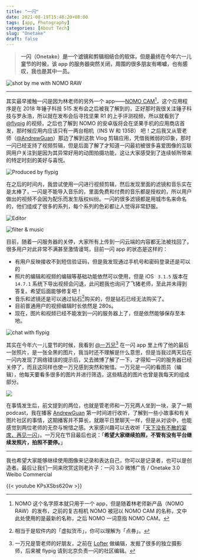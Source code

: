 ```yaml
---
title: "一闪"
date: 2021-08-19T15:48:20+08:00
tags: [app, Photography]
categories: [About Tech]
slug: "Onetake"
draft: false
---
```


> **一闪（Onetake）是一个滤镜和剪辑相结合的软体，但是最终在今年六一儿童节的时候，该 app 的服务器突然关闭，周围的很多朋友有唏嘘，也有感叹，我也是其中一员。**

![](https://dawnblog-1300625500.cos.ap-guangzhou.myqcloud.com/images/20210819161044.jpg "shot by me with NOMO RAW")

---

其实最早接触一闪是因为林老师的另外一个 app——[NOMO CAM](https://apps.apple.com/mo/app/nomo-point-and-shoot/id1362548649?l=zh)[^1]，这个应用程序是在 2018 年锤子科技 515 发布会之后被我了解到的，正好那时我很关注锤子科技与罗永浩，所以就在发布会后寻找坚果 R1 的上手评测视频，所以就看到了 [@flypig](https://weibo.com/flypig?is_all=1) 的视频，之后也了解到 NOMO 的安卓版将会在坚果手机的应用商店首发，那时候应用内应该只有一两台相机（INS W 和 135B） 吧！之后我又从管老师（[@AndrewGuan](https://weibo.com/kickerclub)）那边了解到这款 Vlog 剪辑应用，凭借我微弱的印象，那时一闪已经支持了视频剪辑，但是后面了解了才知道一闪最初被很多喜爱图像的互联网用户关注到是因为其异常好用的动图拍摄功能，这让大家感受到了连续帧所带来的特定时刻的美好与喜悦。

![](https://dawnblog-1300625500.cos.ap-guangzhou.myqcloud.com/images/20210819161042.jpg "Produced by flypig")

在之后的时间内，我尝试使用一闪进行视频剪辑，然后发现里面的滤镜和音乐实在是太棒了，一闪是不能导入音乐的，里面免费和付费的音乐都是授权的，所以用户做出的视频不会因为配乐而发生版权纠纷。一闪的很多滤镜都是用城市名来命名的，他们组成了很多的系列，每个系列的色彩都让人觉得非常舒服。

![](https://dawnblog-1300625500.cos.ap-guangzhou.myqcloud.com/images/20210819161043.jpg "Editor")

![](https://dawnblog-1300625500.cos.ap-guangzhou.myqcloud.com/images/20210819161045.jpg "filter & music")

目前，随着一闪服务器的关停，大家所有上传到一闪云端的内容都无法被找回了，很多用户对此非常不满甚至激情谩骂，目前一闪 app 的状态是这样的：

- 有用户反映接收不到短信验证码，但是我发现通过手机号和密码登录还是可以的
- 照片的编辑和视频的编辑等基础功能依然可以使用，但是 iOS ` 3.1.5` 版本在 `14.7.1` 系统下导出视频会闪退，此问题我也询问了飞猪老师，至此并未得到答复。希望后面能够修复吧！
- 音乐和滤镜还是可以通过钻石[^2]购买的，但是钻石已经无法购买了。
- 目前普通用户的视频编辑时长依然是 280s。
- 现在，图片和视频已经不能发到一闪的服务器上了，但是依然能够保存至本地。

![](https://dawnblog-1300625500.cos.ap-guangzhou.myqcloud.com/images/20210819171641.png "chat with flypig")

其实在今年六一儿童节的时候，我看到 [@一万兄](https://weibo.com/evan133?topnav=1&wvr=6&topsug=1&is_all=1)[^3] 在一闪 app 里上传了他的最后一张照片，是一张全黑的图片，我当时还不理解是什么意思，但是当我过两天后在一闪内发现了网络错误的提示后，又去微博了解了一下，才得知一闪的服务器已经关停了，而且这同样也使一万兄感到突然和惋惜。一万兄是一闪的看图员（编辑），他每天要看多很多的图片并进行筛选，这些精选的图片也曾是我每天的组成部分。

![](https://dawnblog-1300625500.cos.ap-guangzhou.myqcloud.com/images/20210819173306.png)

在事情发生后，前文提到的两位，也就是管老师和一万兄两人坐到一块，录了一期 podcast，我在播客 [AndrewGuan](https://www.xiaoyuzhoufm.com/podcast/6082a6e13eca5e0bc0ff97d1) 第一时间进行收听，了解到一些小故事和有关图片社区的事情，这期播客并不算长，就跟平日里聊天一样，但是从对谈中，也能感觉到两位老师的无奈与惋惜之感。大家感兴趣可以去收听「[天下没有不散的宴席，再见一闪](https://pca.st/txk5hlms)」。一万兄在节目最后也说：「**希望大家继续拍照，不管有没有平台继续发照片，拍照不要停。**」

---

我也希望大家能够继续使用图像来记录和表达自己，你可以是记录者，也可以是创造者。最后让我们一同来欣赏这则老片子：一闪 3.0 微博广告 / Onetake 3.0 Weibo Commercial

{{< youtube KPsXSbs620w >}}



[^1]:NOMO 这个名字原本就只用于一个 app，但是随着林老师新产品（NOMO RAW）的发布，之前的复古相机 NOMO 被冠以 NOMO CAM 的名称，文中此处使用的是最新的名称，之后 NOMO 一词意指 NOMO CAM。
[^2]:相当于是软件内的「虚拟货币」，你可以理解为「点券」。
[^3]:一万兄是管老师的好朋友，之前在 [Lofter](https://www.lofter.com/front/login) 做编辑，发掘了很多的独立摄影师，后来被 flypig 请到北京负责一闪的社区编辑。







